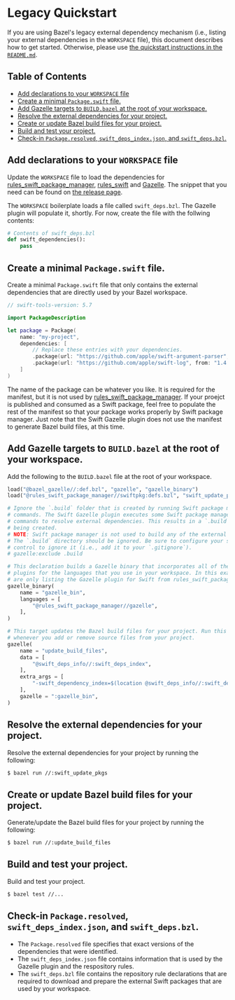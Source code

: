 # Legacy Quickstart

If you are using Bazel's legacy external dependency mechanism (i.e., listing your external
dependencies in the `WORKSPACE` file), this document describes how to get started. Otherwise, please
use [the quickstart instructions in the `README.md`](/README.md#quickstart).

## Table of Contents

<!-- MARKDOWN TOC: BEGIN -->

- [Add declarations to your `WORKSPACE` file](#add-declarations-to-your-workspace-file)
- [Create a minimal `Package.swift` file.](#create-a-minimal-packageswift-file)
- [Add Gazelle targets to `BUILD.bazel` at the root of your workspace.](#add-gazelle-targets-to-buildbazel-at-the-root-of-your-workspace)
- [Resolve the external dependencies for your project.](#resolve-the-external-dependencies-for-your-project)
- [Create or update Bazel build files for your project.](#create-or-update-bazel-build-files-for-your-project)
- [Build and test your project.](#build-and-test-your-project)
- [Check-in `Package.resolved`, `swift_deps_index.json`, and `swift_deps.bzl`.](#check-in-packageresolved-swift_deps_indexjson-and-swift_depsbzl)
<!-- MARKDOWN TOC: END -->

## Add declarations to your `WORKSPACE` file

Update the `WORKSPACE` file to load the dependencies for [rules_swift_package_manager],
[rules_swift] and [Gazelle]. The snippet that you need can be found on [the release
page].

The `WORKSPACE` boilerplate loads a file called `swift_deps.bzl`. The Gazelle plugin will
populate it, shortly. For now, create the file with the follwing contents:

```python
# Contents of swift_deps.bzl
def swift_dependencies():
    pass
```

## Create a minimal `Package.swift` file.

Create a minimal `Package.swift` file that only contains the external dependencies that are directly
used by your Bazel workspace.

```swift
// swift-tools-version: 5.7

import PackageDescription

let package = Package(
    name: "my-project",
    dependencies: [
        // Replace these entries with your dependencies.
        .package(url: "https://github.com/apple/swift-argument-parser", from: "1.2.0"),
        .package(url: "https://github.com/apple/swift-log", from: "1.4.4"),
    ]
)
```

The name of the package can be whatever you like. It is required for the manifest, but it is not
used by [rules_swift_package_manager]. If your proejct is published and consumed as a Swift package,
feel free to populate the rest of the manifest so that your package works properly by Swift package
manager. Just note that the Swift Gazelle plugin does not use the manifest to generate Bazel build
files, at this time.

## Add Gazelle targets to `BUILD.bazel` at the root of your workspace.

Add the following to the `BUILD.bazel` file at the root of your workspace.

```python
load("@bazel_gazelle//:def.bzl", "gazelle", "gazelle_binary")
load("@rules_swift_package_manager//swiftpkg:defs.bzl", "swift_update_packages")

# Ignore the `.build` folder that is created by running Swift package manager
# commands. The Swift Gazelle plugin executes some Swift package manager
# commands to resolve external dependencies. This results in a `.build` file
# being created.
# NOTE: Swift package manager is not used to build any of the external packages.
# The `.build` directory should be ignored. Be sure to configure your source
# control to ignore it (i.e., add it to your `.gitignore`).
# gazelle:exclude .build

# This declaration builds a Gazelle binary that incorporates all of the Gazelle
# plugins for the languages that you use in your workspace. In this example, we
# are only listing the Gazelle plugin for Swift from rules_swift_package_manager.
gazelle_binary(
    name = "gazelle_bin",
    languages = [
        "@rules_swift_package_manager//gazelle",
    ],
)

# This target updates the Bazel build files for your project. Run this target
# whenever you add or remove source files from your project.
gazelle(
    name = "update_build_files",
    data = [
        "@swift_deps_info//:swift_deps_index",
    ],
    extra_args = [
        "-swift_dependency_index=$(location @swift_deps_info//:swift_deps_index)",
    ],
    gazelle = ":gazelle_bin",
)
```

## Resolve the external dependencies for your project.

Resolve the external dependencies for your project by running the following:

```sh
$ bazel run //:swift_update_pkgs
```

## Create or update Bazel build files for your project.

Generate/update the Bazel build files for your project by running the following:

```sh
$ bazel run //:update_build_files
```

## Build and test your project.

Build and test your project.

```sh
$ bazel test //...
```

## Check-in `Package.resolved`, `swift_deps_index.json`, and `swift_deps.bzl`.

- The `Package.resolved` file specifies that exact versions of the dependencies that were
  identified.
- The `swift_deps_index.json` file contains information that is used by the Gazelle plugin and the
  respository rules.
- The `swift_deps.bzl` file contains the repository rule declarations that are required to download
  and prepare the external Swift packages that are used by your workspace.

<!-- Links -->

[rules_swift_package_manager]: https://github.com/cgrindel/rules_swift_package_manager
[Gazelle]: https://github.com/bazelbuild/bazel-gazelle
[rules_swift]: https://github.com/bazelbuild/rules_swift
[the release page]: https://github.com/cgrindel/rules_swift_package_manager/releases
